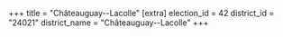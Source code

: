 +++
title = "Châteauguay--Lacolle"
[extra]
election_id = 42
district_id = "24021"
district_name = "Châteauguay--Lacolle"
+++
